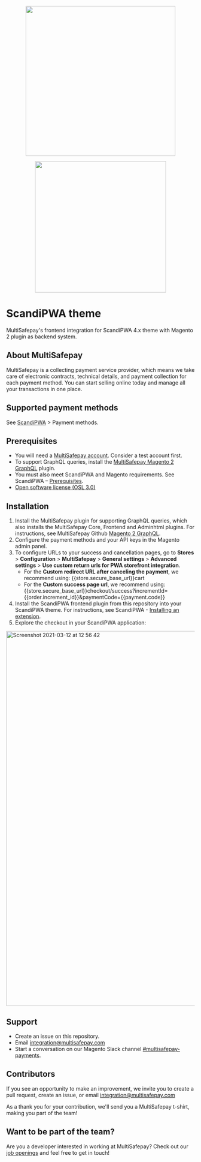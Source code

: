 <p align="center">
  <img src="https://www.multisafepay.com/img/multisafepaylogo.svg" width="400px" position="center">
</p>

<p align="center">
  <img src="https://user-images.githubusercontent.com/29531824/104035590-fc25fb00-51da-11eb-9171-d5f2e9211753.png" width="350px" position="center">
</p>

# ScandiPWA theme

MultiSafepay's frontend integration for ScandiPWA 4.x theme with Magento 2 plugin as backend system.

## About MultiSafepay

MultiSafepay is a collecting payment service provider, which means we take care of electronic contracts, technical details, and payment collection for each payment method. You can start selling online today and manage all your transactions in one place.

## Supported payment methods 

See [ScandiPWA](https://docs.multisafepay.com/docs/scandipwa) > Payment methods. 

## Prerequisites

- You will need a [MultiSafepay account](https://testmerchant.multisafepay.com/signup). Consider a test account first.
- To support GraphQL queries, install the [MultiSafepay Magento 2 GraphQL](https://github.com/MultiSafepay/magento2-graphql) plugin.
- You must also meet ScandiPWA and Magento requirements. See ScandiPWA – [Prerequisites](https://docs.scandipwa.com/getting-started/getting-started/magento-integration#prerequisites).
- [Open software license (OSL 3.0)](https://github.com/MultiSafepay/Magento2Msp/blob/master/LICENSE.md)

## Installation

1. Install the MultiSafepay plugin for supporting GraphQL queries, which also installs the MultiSafepay Core, Frontend and Adminhtml plugins. For instructions, see MultiSafepay Github <a href="https://github.com/MultiSafepay/magento2-graphql" target="_blank">Magento 2 GraphQL</a>.    
2. Configure the payment methods and your API keys in the Magento admin panel.  
3. To configure URLs to your success and cancellation pages, go to **Stores** > **Configuration** > **MultiSafepay** > **General settings** > **Advanced settings** > **Use custom return urls for PWA storefront integration**.
    - For the **Custom redirect URL after canceling the payment**, we recommend using: {{store.secure_base_url}}cart
    - For the **Custom success page url**, we recommend using: {{store.secure_base_url}}checkout/success?incrementId={{order.increment_id}}&paymentCode={{payment.code}}
4. Install the ScandiPWA frontend plugin from this repository into your ScandiPWA theme. For instructions, see ScandiPWA - <a href="https://docs.scandipwa.com/stack/extensions/installing-an-extension" target="_blank">Installing an extension</a>.
5. Explore the checkout in your ScandiPWA application:  
<img width="1000" alt="Screenshot 2021-03-12 at 12 56 42" src="https://user-images.githubusercontent.com/78361324/110949265-b0124680-8342-11eb-8d99-55c926e76f3d.png">

## Support

- Create an issue on this repository. 
- Email <a href="mailto:integration@multisafepay.com">integration@multisafepay.com</a>
- Start a conversation on our Magento Slack channel [#multisafepay-payments](https://magentocommeng.slack.com/messages/multisafepay-payments/).

## Contributors

If you see an opportunity to make an improvement, we invite you to create a pull request, create an issue, or email <integration@multisafepay.com> 

As a thank you for your contribution, we'll send you a MultiSafepay t-shirt, making you part of the team!

## Want to be part of the team?

Are you a developer interested in working at MultiSafepay? Check out our [job openings](https://www.multisafepay.com/careers/#jobopenings) and feel free to get in touch!
